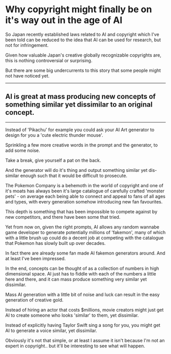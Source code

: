 # Why copyright might finally be on it's way out in the age of AI

So Japan recently established laws related to AI and
copyright which I've been told can be reduced to the idea that AI can be used for research, but not for infringement.

Given how valuable Japan's creative globally recognizable copyrights are, this is nothing controversial or surprising. 

But there are some big undercurrents to this story that some people might not have noticed yet.

<hr/>

## AI is great at mass producing new concepts of something similar yet dissimilar to an original concept.

<hr/>

Instead of 'Pikachu' for example you could ask your AI Art generator to design for you a 'cute electric thunder mouse'.

Sprinkling a few more creative words in the prompt and the generator, to add some noise.

Take a break, give yourself a pat on the back.

And the generator will do it's thing and output something similar yet dis-similar enough such that it would be difficult to prosecute.

The Pokemon Company is a behemoth in the world of copyright and one of it's moats has always been it's large catalogue of carefully crafted 'monster pets' - on average each being able to connect and appeal to fans of all ages and types, with every generation somehow introducing new fan favourites.

This depth is something that has been impossible to compete against by new competitors, and there have been some that tried. 

Yet from now on, given the right prompts, AI allows any random wannabe game developer to generate potentially millions of 'fakemon', many of which with a little brush up could do a decent job at competing with the catalogue that Pokemon has slowly built up over decades.

In fact there are already some fan made AI fakemon generators around. And at least I've been impressed.

In the end, concepts can be thought of as a collection of numbers in high dimensional space. AI just has to fiddle with each of the numbers a little here and there, and it can mass produce something very similar yet dissimilar.

Mass AI generation with a little bit of noise and luck can result in the easy generation of creative gold.

Instead of hiring an actor that costs $millions, movie creators might just get AI to create someone who looks 'similar' to them, yet dissimilar.

Instead of explicitly having Taylor Swift sing a song for you, you might get AI to generate a voice similar, yet dissimilar.

Obviously it's not that simple, or at least I assume it isn't because I'm not an expert in copyright.. but it'll be interesting to see what will happen.
